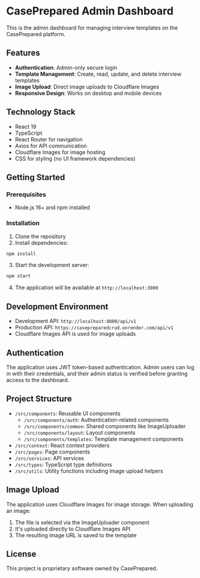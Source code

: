 # CasePrepared Admin Dashboard

This is the admin dashboard for managing interview templates on the CasePrepared platform.

## Features

- **Authentication**: Admin-only secure login
- **Template Management**: Create, read, update, and delete interview templates
- **Image Upload**: Direct image uploads to Cloudflare Images
- **Responsive Design**: Works on desktop and mobile devices

## Technology Stack

- React 19
- TypeScript
- React Router for navigation
- Axios for API communication
- Cloudflare Images for image hosting
- CSS for styling (no UI framework dependencies)

## Getting Started

### Prerequisites

- Node.js 16+ and npm installed

### Installation

1. Clone the repository
2. Install dependencies:

```bash
npm install
```

3. Start the development server:

```bash
npm start
```

4. The application will be available at `http://localhost:3000`

## Development Environment

- Development API: `http://localhost:8000/api/v1`
- Production API: `https://casepreparedcrud.onrender.com/api/v1`
- Cloudflare Images API is used for image uploads

## Authentication

The application uses JWT token-based authentication. Admin users can log in with their credentials, and their admin status is verified before granting access to the dashboard.

## Project Structure

- `/src/components`: Reusable UI components
  - `/src/components/auth`: Authentication-related components
  - `/src/components/common`: Shared components like ImageUploader
  - `/src/components/layout`: Layout components
  - `/src/components/templates`: Template management components
- `/src/context`: React context providers
- `/src/pages`: Page components
- `/src/services`: API services
- `/src/types`: TypeScript type definitions
- `/src/utils`: Utility functions including image upload helpers

## Image Upload

The application uses Cloudflare Images for image storage. When uploading an image:

1. The file is selected via the ImageUploader component
2. It's uploaded directly to Cloudflare Images API
3. The resulting image URL is saved to the template

## License

This project is proprietary software owned by CasePrepared.
